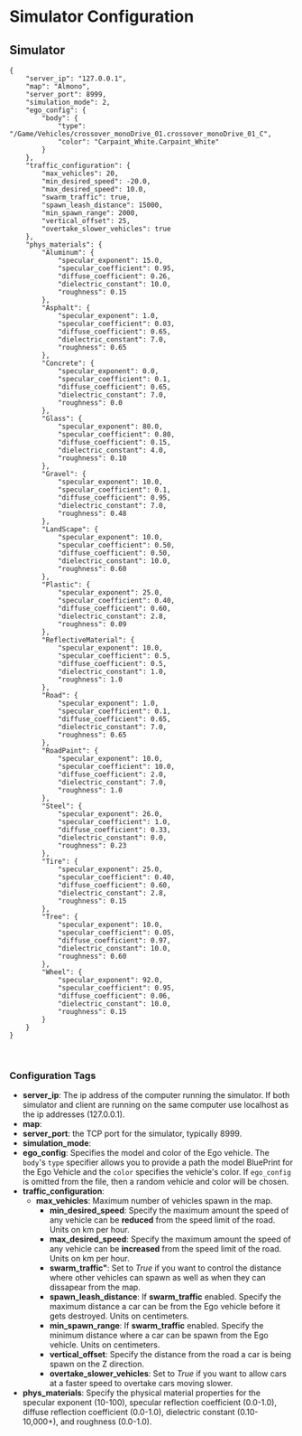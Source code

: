 # Simulator Configuration

## Simulator
```
{
	"server_ip": "127.0.0.1",
	"map": "Almono",
	"server_port": 8999,
	"simulation_mode": 2,
	"ego_config": {
		"body": {
			"type": "/Game/Vehicles/crossover_monoDrive_01.crossover_monoDrive_01_C",
			"color": "Carpaint_White.Carpaint_White"
		}
	},
	"traffic_configuration": {
		"max_vehicles": 20,
		"min_desired_speed": -20.0,
		"max_desired_speed": 10.0,
		"swarm_traffic": true,
		"spawn_leash_distance": 15000,
		"min_spawn_range": 2000,
		"vertical_offset": 25,
		"overtake_slower_vehicles": true
	},
	"phys_materials": {
		"Aluminum": {
			"specular_exponent": 15.0,
			"specular_coefficient": 0.95,
			"diffuse_coefficient": 0.26,
			"dielectric_constant": 10.0,
			"roughness": 0.15
		},
		"Asphalt": {
			"specular_exponent": 1.0,
			"specular_coefficient": 0.03,
			"diffuse_coefficient": 0.65,
			"dielectric_constant": 7.0,
			"roughness": 0.65
		},
		"Concrete": {
			"specular_exponent": 0.0,
			"specular_coefficient": 0.1,
			"diffuse_coefficient": 0.65,
			"dielectric_constant": 7.0,
			"roughness": 0.0
		},
		"Glass": {
			"specular_exponent": 80.0,
			"specular_coefficient": 0.80,
			"diffuse_coefficient": 0.15,
			"dielectric_constant": 4.0,
			"roughness": 0.10
		},
		"Gravel": {
			"specular_exponent": 10.0,
			"specular_coefficient": 0.1,
			"diffuse_coefficient": 0.95,
			"dielectric_constant": 7.0,
			"roughness": 0.48
		},
		"LandScape": {
			"specular_exponent": 10.0,
			"specular_coefficient": 0.50,
			"diffuse_coefficient": 0.50,
			"dielectric_constant": 10.0,
			"roughness": 0.60
		},
		"Plastic": {
			"specular_exponent": 25.0,
			"specular_coefficient": 0.40,
			"diffuse_coefficient": 0.60,
			"dielectric_constant": 2.8,
			"roughness": 0.09
		},
		"ReflectiveMaterial": {
			"specular_exponent": 10.0,
			"specular_coefficient": 0.5,
			"diffuse_coefficient": 0.5,
			"dielectric_constant": 1.0,
			"roughness": 1.0
		},
		"Road": {
			"specular_exponent": 1.0,
			"specular_coefficient": 0.1,
			"diffuse_coefficient": 0.65,
			"dielectric_constant": 7.0,
			"roughness": 0.65
		},
		"RoadPaint": {
			"specular_exponent": 10.0,
			"specular_coefficient": 10.0,
			"diffuse_coefficient": 2.0,
			"dielectric_constant": 7.0,
			"roughness": 1.0
		},
		"Steel": {
			"specular_exponent": 26.0,
			"specular_coefficient": 1.0,
			"diffuse_coefficient": 0.33,
			"dielectric_constant": 0.0,
			"roughness": 0.23
		},
		"Tire": {
			"specular_exponent": 25.0,
			"specular_coefficient": 0.40,
			"diffuse_coefficient": 0.60,
			"dielectric_constant": 2.8,
			"roughness": 0.15
		},
		"Tree": {
			"specular_exponent": 10.0,
			"specular_coefficient": 0.05,
			"diffuse_coefficient": 0.97,
			"dielectric_constant": 10.0,
			"roughness": 0.60
		},
		"Wheel": {
			"specular_exponent": 92.0,
			"specular_coefficient": 0.95,
			"diffuse_coefficient": 0.06,
			"dielectric_constant": 10.0,
			"roughness": 0.15
		}
	}
}
```
<p>&nbsp;</p>

### Configuration Tags

- **server_ip**: The ip address of the computer running the simulator. If both simulator and client are running on the same computer use localhost as the ip addresses (127.0.0.1).
- **map**:
- **server_port**: the TCP port for the simulator, typically 8999.
- **simulation_mode**: 
- **ego_config**: Specifies the model and color of the Ego vehicle. The `body`'s `type` specifier allows you to provide a path the model BluePrint for the Ego Vehicle and the `color` specifies the vehicle's color. If `ego_config` is omitted from the file, then a random vehicle and color will be chosen.
- **traffic_configuration**:
  - **max_vehicles**: Maximum number of vehicles spawn in the map.
	- **min_desired_speed**: Specify the maximum amount the speed of any vehicle can be **reduced** from the speed limit of the road.  Units on km per hour.
	- **max_desired_speed**: Specify the maximum amount the speed of any vehicle can be **increased** from the speed limit of the road. Units on km per hour.
	- **swarm_traffic"**: Set to *True* if you want to control the distance where other vehicles can spawn as well as when they can dissapear from the map.
	- **spawn_leash_distance**: If **swarm_traffic** enabled. Specify the maximum distance a car can be from the Ego vehicle before it gets destroyed. Units on centimeters.
	- **min_spawn_range**: If **swarm_traffic** enabled. Specify the minimum distance where a car can be spawn from the Ego vehicle. Units on centimeters.
	- **vertical_offset**: Specify the distance from the road a car is being spawn on the Z direction.
	- **overtake_slower_vehicles**: Set to *True* if you want to allow cars at a faster speed to overtake cars moving slower. 
- **phys_materials**: Specify the physical material properties for the specular exponent (10-100), specular reflection coefficient (0.0-1.0), diffuse reflection coefficient (0.0-1.0), dielectric constant (0.10-10,000+), and roughness (0.0-1.0).
<p>&nbsp;</p>
